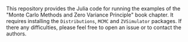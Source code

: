This repository provides the Julia code for running the examples of the "Monte Carlo Methods and Zero Variance
Principle" book chapter. It requires installing the `Distributions`, `MCMC` and `ZVSimulator` packages. If there any
difficulties, please feel free to open an issue or to contact the authors.

